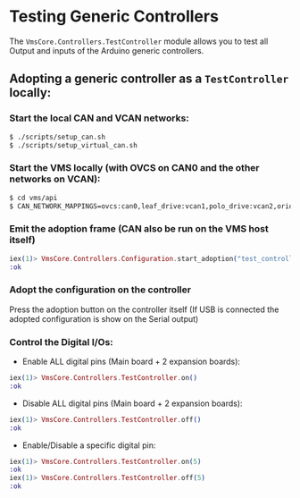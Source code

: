 # Testing Generic Controllers

The `VmsCore.Controllers.TestController` module allows you to test all Output and inputs of the Arduino generic controllers.

## Adopting a generic controller as a `TestController` locally:

### Start the local CAN  and VCAN networks:

```sh
$ ./scripts/setup_can.sh
$ ./scripts/setup_virtual_can.sh
```

### Start the VMS locally (with OVCS on CAN0 and the other networks on VCAN):

```sh
$ cd vms/api
$ CAN_NETWORK_MAPPINGS=ovcs:can0,leaf_drive:vcan1,polo_drive:vcan2,orion_bms:vcan3,misc:vcan4 iex -S mix phx.server
```

### Emit the adoption frame (CAN also be run on the VMS host itself)

```elixir
iex(1)> VmsCore.Controllers.Configuration.start_adoption("test_controller")
:ok
```

### Adopt the configuration on the controller

Press the adoption button on the controller itself
(If USB is connected the adopted configuration is show on the Serial output)

### Control the Digital I/Os:

* Enable ALL digital pins (Main board + 2 expansion boards):

```elixir
iex(1)> VmsCore.Controllers.TestController.on()
:ok
```

* Disable ALL digital pins (Main board + 2 expansion boards):

```elixir
iex(1)> VmsCore.Controllers.TestController.off()
:ok
```

* Enable/Disable a specific digital pin:

```elixir
iex(1)> VmsCore.Controllers.TestController.on(5)
:ok
iex(1)> VmsCore.Controllers.TestController.off(5)
:ok
```